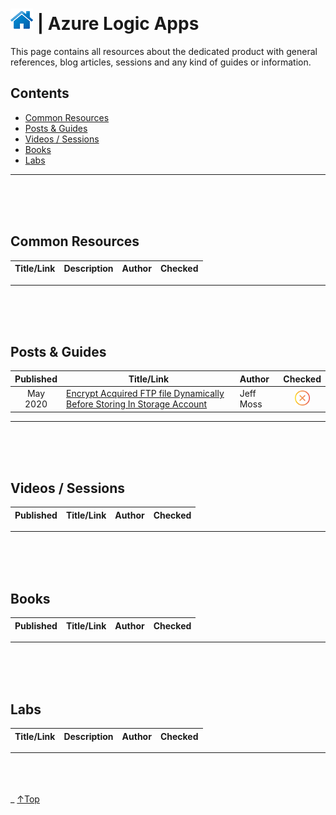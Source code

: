 # [![Home](../img/home.png)](../README.md "Home") | Azure Logic Apps

This page contains all resources about the dedicated product with general references, blog articles, sessions and any kind of guides or information.

## Contents
- [Common Resources](#common-resource)
- [Posts & Guides](#posts-&-guides)
- [Videos / Sessions](#videos-/-sessions)
- [Books](#books)
- [Labs](#labs)


-------------------------------------------------------------------------------------------------------
<br/><br/><br/>


## **Common Resources**
| Title/Link | Description | Author |Checked|
| :--------: | :---------- | :----- |:------:|


-------------------------------------------------------------------------------------------------------
<br/><br/><br/>

## **Posts & Guides**
| Published | Title/Link                |  Author          |Checked|
| :-------: | ------------------------- | :--------------- |:------:|
| May 2020  | [Encrypt Acquired FTP file Dynamically Before Storing In Storage Account](http://www.oramoss.com/encrypt-acquired-ftp-file-dynamically-before-storing-in-storage-account/) | Jeff Moss |<img src="../img/solid/noCheck.png" title="noCheck" width=24 height=24>|


-------------------------------------------------------------------------------------------------------
<br/><br/><br/>

## **Videos / Sessions**
| Published | Title/Link | Author |Checked|
| :-------: | :--------- | :----- |:------:|

-------------------------------------------------------------------------------------------------------
<br/><br/><br/>

## **Books**
| Published | Title/Link | Author |Checked|
| :-------: | :--------- | :----- |:------:|

-------------------------------------------------------------------------------------------------------
<br/><br/><br/>

## **Labs**
| Title/Link | Description | Author |Checked|
| :--------: | :---------- | :----- |:------:|

-------------------------------------------------------------------------------------------------------
<br/><br/><br/>
_
 <a href="#top" title="Back to the top.">↑Top</a>

